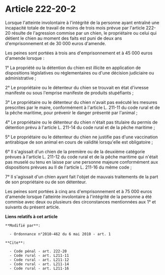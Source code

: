 # Article 222-20-2

Lorsque l'atteinte involontaire à l'intégrité de la personne ayant entraîné une incapacité totale de travail de moins de
trois mois prévue par l'article 222-20 résulte de l'agression commise par un chien, le propriétaire ou celui qui détient le
chien au moment des faits est puni de deux ans d'emprisonnement et de 30 000 euros d'amende. 

Les peines sont portées à trois ans d'emprisonnement et à 45 000 euros d'amende lorsque : 

1° La propriété ou la détention du chien est illicite en application de dispositions législatives ou réglementaires ou d'une
décision judiciaire ou administrative ; 

2° Le propriétaire ou le détenteur du chien se trouvait en état d'ivresse manifeste ou sous l'emprise manifeste de produits
stupéfiants ; 

3° Le propriétaire ou le détenteur du chien n'avait pas exécuté les mesures prescrites par le maire, conformément à l'article
L. 211-11 du code rural et de la pêche maritime, pour prévenir le danger présenté par l'animal ; 

4° Le propriétaire ou le détenteur du chien n'était pas titulaire du permis de détention prévu à l'article L. 211-14 du code
rural et de la pêche maritime ; 

5° Le propriétaire ou le détenteur du chien ne justifie pas d'une vaccination antirabique de son animal en cours de validité
lorsqu'elle est obligatoire ; 

6° Il s'agissait d'un chien de la première ou de la deuxième catégorie prévues à l'article L. 211-12 du code rural et de la
pêche maritime qui n'était pas muselé ou tenu en laisse par une personne majeure conformément aux dispositions prévues au II
de l'article L. 211-16 du même code ; 

7° Il s'agissait d'un chien ayant fait l'objet de mauvais traitements de la part de son propriétaire ou de son détenteur. 

Les peines sont portées à cinq ans d'emprisonnement et à 75 000 euros d'amende lorsque l'atteinte involontaire à l'intégrité
de la personne a été commise avec deux ou plusieurs des circonstances mentionnées aux 1° et suivants du présent article.

**Liens relatifs à cet article**

	**Modifié par**:

	  - Ordonnance n°2010-462 du 6 mai 2010 - art. 1

	**Cite**:

	  - Code pénal - art. 222-20
	  - Code rural - art. L211-11
	  - Code rural - art. L211-12
	  - Code rural - art. L211-14
	  - Code rural - art. L211-16
